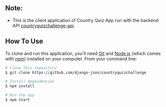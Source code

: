 ## Note:
- This is the client application of Country Quiz App run with the backend API [countryquizchallenge-api](https://github.com/django-json/countryquizchallenge-api).

## How To Use

To clone and run this application, you'll need [Git](https://git-scm.com) and [Node.js](https://nodejs.org/en/download/) (which comes with [npm](http://npmjs.com)) installed on your computer. From your command line:

```bash
# Clone this repository
$ git clone https://github.com/django-json/countryquizchallenge

# Install dependencies
$ npm install

# Run the app
$ npm start
```
